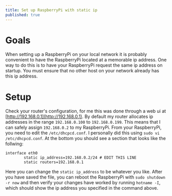 ```yaml
---
title: Set up RaspberryPi with static ip
published: true
---
```


# Goals
When setting up a RaspberryPi on your local network it is probably convenient to have the RaspberryPi located at a memorable ip address. One way to do this is to have your RaspberryPi request the same ip address on startup. You must ensure that no other host on your network already has this ip address.

# Setup
Check your router's configuration, for me this was done through a web ui at [http://192.168.0.1](http://192.168.0.1). By default my router allocates ip addresses in the range `192.168.0.100` to `192.168.0.199`. This means that I can safely assign `192.168.0.2` to my RaspberryPi. From your RaspberryPi, you need to edit the `/etc/dhcpcd.conf`. I personally did this using `sudo vi /etc/dhcpcd.conf`. At the bottom you should see a section that looks like the follwing:
```
interface eth0
        static ip_address=192.168.0.2/24 # EDIT THIS LINE
        static routers=192.168.0.1
```

Here you can change the `static ip_address` to be whatever you like. After you have saved the file, you can reboot the RaspberryPi with `sudo shutdown -r now` and then verify your changes have worked by running `hotname -I`, which should show the ip address you specified in the command above.
